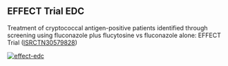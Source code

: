 EFFECT Trial EDC
----------------

Treatment of cryptococcal antigen-positive patients identified through screening using fluconazole plus flucytosine vs fluconazole alone: 
EFFECT Trial ([ISRCTN30579828](https://www.isrctn.com/ISRCTN30579828))

[![effect-edc](https://img.shields.io/pypi/v/effect-edc.svg)](https://pypi.python.org/pypi/effect-edc)
